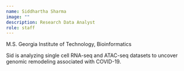 ```yaml
---
name: Siddhartha Sharma
image: ""
description: Research Data Analyst
role: staff
---
```

M.S. Georgia Institute of Technology,  Bioinformatics

Sid is analyzing single cell RNA-seq and ATAC-seq datasets to uncover genomic remodeling associated with COVID-19.